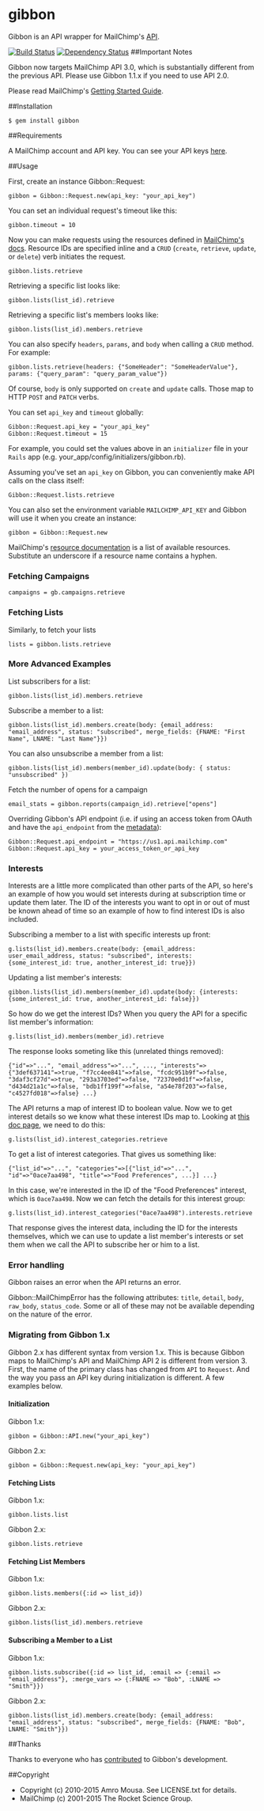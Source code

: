 # gibbon

Gibbon is an API wrapper for MailChimp's [API](http://kb.mailchimp.com/api/).

[![Build Status](https://secure.travis-ci.org/amro/gibbon.png)](http://travis-ci.org/amro/gibbon)
[![Dependency Status](https://gemnasium.com/amro/gibbon.png)](https://gemnasium.com/amro/gibbon)
##Important Notes

Gibbon now targets MailChimp API 3.0, which is substantially different from the previous API. Please use Gibbon 1.1.x if you need to use API 2.0.

Please read MailChimp's [Getting Started Guide](http://kb.mailchimp.com/api/article/api-3-overview).

##Installation

    $ gem install gibbon

##Requirements

A MailChimp account and API key. You can see your API keys [here](http://admin.mailchimp.com/account/api).

##Usage

First, create an instance Gibbon::Request:

    gibbon = Gibbon::Request.new(api_key: "your_api_key")

You can set an individual request's timeout like this:

    gibbon.timeout = 10

Now you can make requests using the resources defined in [MailChimp's docs](http://kb.mailchimp.com/api/resources). Resource IDs
are specified inline and a `CRUD` (`create`, `retrieve`, `update`, or `delete`) verb initiates the request.

    gibbon.lists.retrieve

Retrieving a specific list looks like:

    gibbon.lists(list_id).retrieve

Retrieving a specific list's members looks like:

    gibbon.lists(list_id).members.retrieve

You can also specify `headers`, `params`, and `body` when calling a `CRUD` method. For example:

    gibbon.lists.retrieve(headers: {"SomeHeader": "SomeHeaderValue"}, params: {"query_param": "query_param_value"})

Of course, `body` is only supported on `create` and `update` calls. Those map to HTTP `POST` and `PATCH` verbs.

You can set `api_key` and `timeout` globally:

    Gibbon::Request.api_key = "your_api_key"
    Gibbon::Request.timeout = 15

For example, you could set the values above in an `initializer` file in your `Rails` app (e.g. your\_app/config/initializers/gibbon.rb).

Assuming you've set an `api_key` on Gibbon, you can conveniently make API calls on the class itself:

    Gibbon::Request.lists.retrieve

You can also set the environment variable `MAILCHIMP_API_KEY` and Gibbon will use it when you create an instance:

    gibbon = Gibbon::Request.new

MailChimp's [resource documentation](http://kb.mailchimp.com/api/resources) is a list of available resources. Substitute an underscore if
a resource name contains a hyphen.

### Fetching Campaigns


    campaigns = gb.campaigns.retrieve

### Fetching Lists

Similarly, to fetch your lists

    lists = gibbon.lists.retrieve

### More Advanced Examples

List subscribers for a list:

    gibbon.lists(list_id).members.retrieve

Subscribe a member to a list:

    gibbon.lists(list_id).members.create(body: {email_address: "email_address", status: "subscribed", merge_fields: {FNAME: "First Name", LNAME: "Last Name"}})

You can also unsubscribe a member from a list:

    gibbon.lists(list_id).members(member_id).update(body: { status: "unsubscribed" })

Fetch the number of opens for a campaign

    email_stats = gibbon.reports(campaign_id).retrieve["opens"]

Overriding Gibbon's API endpoint (i.e. if using an access token from OAuth and have the `api_endpoint` from the [metadata](http://apidocs.mailchimp.com/oauth2/)):

    Gibbon::Request.api_endpoint = "https://us1.api.mailchimp.com"
    Gibbon::Request.api_key = your_access_token_or_api_key

### Interests

Interests are a little more complicated than other parts of the API, so here's an example of how you would set interests during at subscription time or update them later. The ID of the interests you want to opt in or out of must be known ahead of time so an example of how to find interest IDs is also included.

Subscribing a member to a list with specific interests up front:

    g.lists(list_id).members.create(body: {email_address: user_email_address, status: "subscribed", interests: {some_interest_id: true, another_interest_id: true}})

Updating a list member's interests:

    gibbon.lists(list_id).members(member_id).update(body: {interests: {some_interest_id: true, another_interest_id: false}})

So how do we get the interest IDs? When you query the API for a specific list member's information:

    g.lists(list_id).members(member_id).retrieve

The response looks someting like this (unrelated things removed):

    {"id"=>"...", "email_address"=>"...", ..., "interests"=>{"3def637141"=>true, "f7cc4ee841"=>false, "fcdc951b9f"=>false, "3daf3cf27d"=>true, "293a3703ed"=>false, "72370e0d1f"=>false, "d434d21a1c"=>false, "bdb1ff199f"=>false, "a54e78f203"=>false, "c4527fd018"=>false} ...}

The API returns a map of interest ID to boolean value. Now we to get interest details so we know what these interest IDs map to. Looking at [this doc page](http://kb.mailchimp.com/api/resources/lists/interest-categories/interests/lists-interests-collection), we need to do this:

    g.lists(list_id).interest_categories.retrieve

To get a list of interest categories. That gives us something like:

    {"list_id"=>"...", "categories"=>[{"list_id"=>"...", "id"=>"0ace7aa498", "title"=>"Food Preferences", ...}] ...}

In this case, we're interested in the ID of the "Food Preferences" interest, which is `0ace7aa498`. Now we can fetch the details for this interest group:

    g.lists(list_id).interest_categories("0ace7aa498").interests.retrieve

That response gives the interest data, including the ID for the interests themselves, which we can use to update a list member's interests or set them when we call the API to subscribe her or him to a list.

### Error handling

Gibbon raises an error when the API returns an error.

Gibbon::MailChimpError has the following attributes: `title`, `detail`, `body`, `raw_body`, `status_code`. Some or all of these may not be
available depending on the nature of the error.

### Migrating from Gibbon 1.x

Gibbon 2.x has different syntax from version 1.x. This is because Gibbon maps to MailChimp's API and MailChimp API 2 is different from version 3. First, the name of the primary class has changed from `API` to `Request`. And the way you pass an API key during initialization is different. A few examples below.

#### Initialization

Gibbon 1.x:

    gibbon = Gibbon::API.new("your_api_key")
    
Gibbon 2.x:

    gibbon = Gibbon::Request.new(api_key: "your_api_key")

#### Fetching Lists

Gibbon 1.x:

    gibbon.lists.list
    
Gibbon 2.x:

    gibbon.lists.retrieve

#### Fetching List Members

Gibbon 1.x:

    gibbon.lists.members({:id => list_id})
    
Gibbon 2.x:

    gibbon.lists(list_id).members.retrieve

#### Subscribing a Member to a List

Gibbon 1.x:

    gibbon.lists.subscribe({:id => list_id, :email => {:email => "email_address"}, :merge_vars => {:FNAME => "Bob", :LNAME => "Smith"}})
    
Gibbon 2.x:

    gibbon.lists(list_id).members.create(body: {email_address: "email_address", status: "subscribed", merge_fields: {FNAME: "Bob", LNAME: "Smith"}})

##Thanks

Thanks to everyone who has [contributed](https://github.com/amro/gibbon/contributors) to Gibbon's development.

##Copyright

* Copyright (c) 2010-2015 Amro Mousa. See LICENSE.txt for details.
* MailChimp (c) 2001-2015 The Rocket Science Group.
